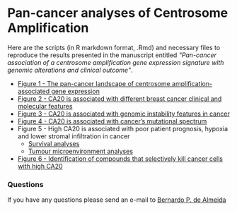 # Pan-cancer analyses of Centrosome Amplification
Here are the scripts (in R markdown format, .Rmd) and necessary files to reproduce the results presented in the manuscript entitled *"Pan-cancer association of a centrosome amplification gene expression signature with genomic alterations and clinical outcome"*.

- [Figure 1 - The pan-cancer landscape of centrosome amplification-associated gene expression](Calculate_CA20_scores)
- [Figure 2 - CA20 is associated with different breast cancer clinical and molecular features](Breast_cancer)
- [Figure 3 - CA20 is associated with genomic instability features in cancer](Genomic_instability)
- [Figure 4 - CA20 is associated with cancer’s mutational spectrum](Mutations)
- Figure 5 - High CA20 is associated with poor patient prognosis, hypoxia and lower stromal infiltration in cancer
  - [Survival analyses](Survival_analyses)
  - [Tumour microenvironment analyses](Tumour_microennvironment)
- [Figure 6 - Identification of compounds that selectively kill cancer cells with high CA20](Compounds)

### Questions
If you have any questions please send an e-mail to [Bernardo P. de Almeida](mailto:bernardo.almeida94@gmail.com)
